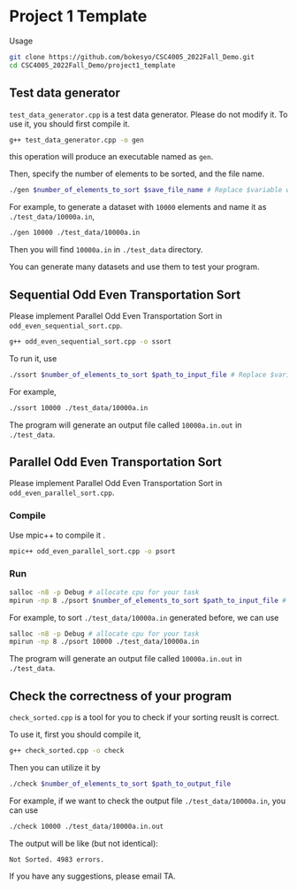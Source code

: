 # Project 1 Template

Usage

```sh
git clone https://github.com/bokesyo/CSC4005_2022Fall_Demo.git
cd CSC4005_2022Fall_Demo/project1_template
```


## Test data generator

`test_data_generator.cpp` is a test data generator. Please do not modify it. To use it, you should first compile it.

```sh
g++ test_data_generator.cpp -o gen
```

this operation will produce an executable named as `gen`.

Then, specify the number of elements to be sorted, and the file name.

```sh
./gen $number_of_elements_to_sort $save_file_name # Replace $variable with your own value.
```
For example, to generate a dataset with `10000` elements and name it as `./test_data/10000a.in`, 
```sh
./gen 10000 ./test_data/10000a.in
```
Then you will find `10000a.in` in `./test_data` directory.

You can generate many datasets and use them to test your program.



## Sequential Odd Even Transportation Sort

Please implement Parallel Odd Even Transportation Sort in `odd_even_sequential_sort.cpp`.

```sh
g++ odd_even_sequential_sort.cpp -o ssort
```

To run it, use

```sh
./ssort $number_of_elements_to_sort $path_to_input_file # Replace $variable with your own value.
```

For example,

```sh
./ssort 10000 ./test_data/10000a.in
```


The program will generate an output file called `10000a.in.out` in `./test_data`.



## Parallel Odd Even Transportation Sort

Please implement Parallel Odd Even Transportation Sort in `odd_even_parallel_sort.cpp`.

### Compile

Use mpic++ to compile it .

```sh
mpic++ odd_even_parallel_sort.cpp -o psort
```

### Run

```sh
salloc -n8 -p Debug # allocate cpu for your task
mpirun -np 8 ./psort $number_of_elements_to_sort $path_to_input_file # Replace $variable with your own value.

```

For example, to sort `./test_data/10000a.in` generated before, we can use

```sh
salloc -n8 -p Debug # allocate cpu for your task
mpirun -np 8 ./psort 10000 ./test_data/10000a.in
```

The program will generate an output file called `10000a.in.out` in `./test_data`.


## Check the correctness of your program

`check_sorted.cpp` is a tool for you to check if your sorting reuslt is correct. 

To use it, first you should compile it,

```sh
g++ check_sorted.cpp -o check
```

Then you can utilize it by

```sh
./check $number_of_elements_to_sort $path_to_output_file
```

For example, if we want to check the output file `./test_data/10000a.in`, you can use

```sh
./check 10000 ./test_data/10000a.in.out
```

The output will be like (but not identical):
```
Not Sorted. 4983 errors.
```

If you have any suggestions, please email TA.
